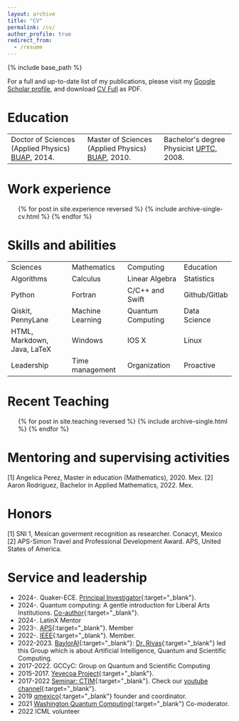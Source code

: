 ```yaml
---
layout: archive
title: "CV"
permalink: /cv/
author_profile: true
redirect_from:
  - /resume
---
```



{% include base_path %}


For a full and up-to-date list of my publications, please visit my <a href="https://scholar.google.com/citations?&user=rHvwRj0AAAAJ&sortby=pubdate" target="_blank" rel="noopener noreferrer">Google Scholar profile</a>, and download  <a href="https://jaorduz.github.io/files/CV/JO_CV_FullMay.pdf" target="_blank" rel="noopener noreferrer">CV Full</a> as PDF.



Education
======

<table style="border:hidden;">
  <tbody>
    <tr>
      <td> Doctor of Sciences (Applied Physics) <a href="https://www.fcfm.buap.mx/" target="_blank" rel="noopener noreferrer">BUAP</a>, 2014.</td>
      <td> Master of Sciences (Applied Physics) <a href="https://www.fcfm.buap.mx/" target="_blank" rel="noopener noreferrer">BUAP</a>, 2010.</td>
      <td> Bachelor's degree Physicist <a href="http://www.uptc.edu.co/" target="_blank" rel="noopener noreferrer">UPTC</a>, 2008.</td>
    </tr>
  </tbody>
</table>


Work experience
======

  <ul>
	{% for post in site.experience reversed %}
    	{% include archive-single-cv.html %}
  	{% endfor %}
  </ul>



Skills and abilities
======

<table style="border:hidden" colspan="3">
  <tbody>
      <tr>
      <td> Sciences </td>
      <td> Mathematics</td>
      <td> Computing</td>
      <td> Education</td>
    </tr>
    <tr>
      <td> Algorithms </td>
      <td> Calculus</td>
      <td> Linear Algebra</td>
      <td> Statistics</td>
    </tr>
    <tr>
      <td> Python</td>
      <td> Fortran</td>
      <td> C/C++ and Swift</td>
      <td> Github/Gitlab</td>
    </tr> 
    <tr>
      <td> Qiskit, PennyLane</td>
      <td> Machine Learning</td>
      <td> Quantum Computing</td>
      <td> Data Science</td>     
    </tr>
     <tr>
     <td> HTML, Markdown, Java, LaTeX</td>
      <td> Windows</td>
      <td> IOS X</td>
      <td> Linux</td>      
    </tr>    
     <tr>
     <td> Leadership</td>
      <td> Time management</td>
      <td> Organization</td>
      <td> Proactive</td>      
    </tr>        

  </tbody>
</table>
  

Recent Teaching
======
  <ul>
{% for post in site.teaching reversed %}
  {% include archive-single.html %}
{% endfor %}
  </ul>  

Mentoring and supervising activities
======  


[1] Angelica Perez, Master in education (Mathematics), 2020. Mex.
[2] Aaron Rodriguez, Bachelor in Applied Mathematics, 2022. Mex.
  

Honors
======
[1] SNI 1, Mexican goverment recognition as researcher. Conacyt, Mexico
[2] APS-Simon Travel and Professional Development Award. APS, United States of America.


<!-- Funding
======

**I am writting this section**  -->
  
Service and leadership
======

* 2024-. Quaker-ECE. [Principal Investigator](https://quaker-ece.cs.earlham.edu/){:target="_blank"}.
* 2024-. Quantum computing: A gentle introduction for Liberal Arts Institutions. [Co-author](https://earlham-college.github.io/quaker-ece/frontmatter.html){:target="_blank"}. 
* 2024-. LatinX Mentor
* 2023-. [APS](https://www.aps.org/){:target="_blank"}. Member
* 2022-. [IEEE](https://www.ieee.org/){:target="_blank"}. Member.
* 2022-2023. [BaylorAI](https://baylor.ai/){:target="_blank"}: [Dr. Rivas](https://rivas.ai/){:target="_blank"} led this Group which is about Artificial Intelligence, Quantum and Scientific Computing.
* 2017-2022. GCCyC: Group on Quantum and Scientific Computing
* 2015-2017. [Yeyecoa Project](http://www.yeyecoa.acatlan.unam.mx/){:target="_blank"}.
* 2017-2022 [Seminar: CTIM](https://sites.google.com/view/ctimfesac){:target="_blank"}. Check our [youtube channel](https://www.youtube.com/channel/UC0xcSLbzXcggYuz182gABaA){:target="_blank"}.
* 2019 [qmexico](http://qmexico.org/){:target="_blank"} founder and coordinator.
* 2021 [Washington Quantum Computing](https://www.meetup.com/Washington-Quantum-Computing-Meetup){:target="_blank"} Co-moderator. 
* 2022 ICML volunteer 
